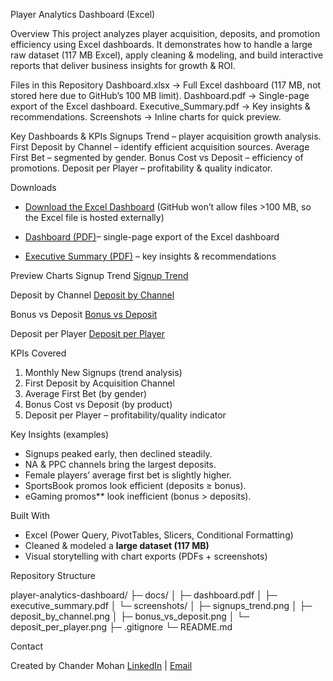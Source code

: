 Player Analytics Dashboard (Excel)


Overview
 This project analyzes player acquisition, deposits, and promotion efficiency using Excel dashboards.
 It demonstrates how to handle a large raw dataset (117 MB Excel), apply cleaning & modeling, and build interactive reports that deliver business insights for growth & ROI.


Files in this Repository
 Dashboard.xlsx → Full Excel dashboard (117 MB, not stored here due to GitHub’s 100 MB limit).
 Dashboard.pdf → Single-page export of the Excel dashboard.
 Executive_Summary.pdf → Key insights & recommendations.
 Screenshots → Inline charts for quick preview.


Key Dashboards & KPIs
 Signups Trend – player acquisition growth analysis.
 First Deposit by Channel – identify efficient acquisition sources.
 Average First Bet – segmented by gender.
 Bonus Cost vs Deposit – efficiency of promotions.
 Deposit per Player – profitability & quality indicator.


Downloads
- [Download the Excel Dashboard](https://docs.google.com/spreadsheets/d/1SG-RTDawKNhwa_03xXDaftHMwp4a8PVl/edit?usp=drive_link&ouid=104955707086052119675&rtpof=true&sd=true)
  (GitHub won’t allow files >100 MB, so the Excel file is hosted externally)

- [Dashboard (PDF)](Dashboard.pdf)– single-page export of the Excel dashboard  
- [Executive Summary (PDF)](Executive_Summary.pdf) – key insights & recommendations  


Preview Charts
 Signup Trend
 [Signup Trend](signup_trend.png)

 Deposit by Channel
 [Deposit by Channel](deposit_by_channel.png)

 Bonus vs Deposit
 [Bonus vs Deposit](bonus_vs_deposit.png)

 Deposit per Player
 [Deposit per Player](deposit_per_player.png)



KPIs Covered
1. Monthly New Signups (trend analysis)  
2. First Deposit by Acquisition Channel  
3. Average First Bet (by gender)  
4. Bonus Cost vs Deposit (by product)  
5. Deposit per Player – profitability/quality indicator  



Key Insights (examples)
- Signups peaked early, then declined steadily.  
- NA & PPC channels bring the largest deposits.  
- Female players’ average first bet is slightly higher.  
- SportsBook promos look efficient (deposits ≥ bonus).  
- eGaming promos** look inefficient (bonus > deposits).  



 Built With
- Excel (Power Query, PivotTables, Slicers, Conditional Formatting)  
- Cleaned & modeled a **large dataset (117 MB)**  
- Visual storytelling with chart exports (PDFs + screenshots)  



Repository Structure

player-analytics-dashboard/
├─ docs/
│ ├─ dashboard.pdf
│ ├─ executive_summary.pdf
│ └─ screenshots/
│ ├─ signups_trend.png
│ ├─ deposit_by_channel.png
│ ├─ bonus_vs_deposit.png
│ └─ deposit_per_player.png
├─ .gitignore
└─ README.md

Contact

Created by Chander Mohan
[LinkedIn](https://www.linkedin.com/in/chander-mohan-0330921aa/) | [Email](cmvaishnav948@gmail.com)



